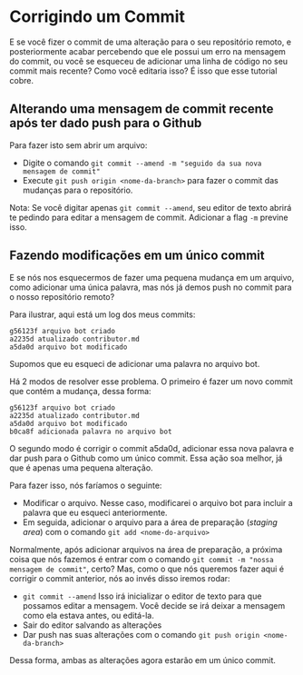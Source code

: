 # Corrigindo um Commit

E se você fizer o commit de uma alteração para o seu repositório remoto, e posteriormente acabar percebendo que ele possui um erro na mensagem do commit, ou você se esqueceu de adicionar uma linha de código no seu commit mais recente?
Como você editaria isso? É isso que esse tutorial cobre.

## Alterando uma mensagem de commit recente após ter dado push para o Github

Para fazer isto sem abrir um arquivo:

- Digite o comando `git commit --amend -m "seguido da sua nova mensagem de commit"`
- Execute `git push origin <nome-da-branch>` para fazer o commit das mudanças para o repositório.

Nota: Se você digitar apenas `git commit --amend`, seu editor de texto abrirá te pedindo para editar a mensagem de commit.
Adicionar a flag `-m` previne isso.

## Fazendo modificações em um único commit

E se nós nos esquecermos de fazer uma pequena mudança em um arquivo, como adicionar uma única palavra, mas nós já demos push no commit para o nosso repositório remoto?

Para ilustrar, aqui está um log dos meus commits:

```
g56123f arquivo bot criado
a2235d atualizado contributor.md
a5da0d arquivo bot modificado
```

Supomos que eu esqueci de adicionar uma palavra no arquivo bot.

Há 2 modos de resolver esse problema. O primeiro é fazer um novo commit que contém a mudança, dessa forma:

```
g56123f arquivo bot criado
a2235d atualizado contributor.md
a5da0d arquivo bot modificado
b0ca8f adicionada palavra no arquivo bot
```

O segundo modo é corrigir o commit a5da0d, adicionar essa nova palavra e dar push para o Github como um único commit.
Essa ação soa melhor, já que é apenas uma pequena alteração.

Para fazer isso, nós faríamos o seguinte:

- Modificar o arquivo. Nesse caso, modificarei o arquivo bot para incluir a palavra que eu esqueci anteriormente.
- Em seguida, adicionar o arquivo para a área de preparação (_staging area_) com o comando `git add <nome-do-arquivo>`

Normalmente, após adicionar arquivos na área de preparação, a próxima coisa que nós fazemos é entrar com o comando `git commit -m "nossa mensagem de commit"`, certo?
Mas, como o que nós queremos fazer aqui é corrigir o commit anterior, nós ao invés disso iremos rodar:

- `git commit --amend`
  Isso irá inicializar o editor de texto para que possamos editar a mensagem. Você decide se irá deixar a mensagem como ela estava antes, ou editá-la.
- Sair do editor salvando as alterações
- Dar push nas suas alterações com o comando `git push origin <nome-da-branch>`

Dessa forma, ambas as alterações agora estarão em um único commit.
